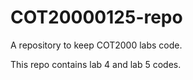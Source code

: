 # COT20000125-repo
 A repository to keep COT2000 labs code.

This repo contains lab 4 and lab 5 codes.